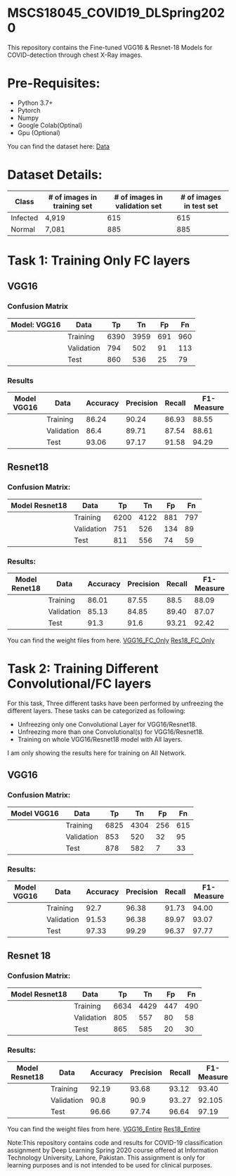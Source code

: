 # MSCS18045_COVID19_DLSpring2020
This repository contains the Fine-tuned VGG16 &amp; Resnet-18 Models for COVID-detection through chest X-Ray images.
# Pre-Requisites:
- Python 3.7+
- Pytorch
- Numpy
- Google Colab(Optinal)
- Gpu (Optional)

You can find the dataset here:
[Data](https://drive.google.com/open?id=1-HQQciKYfwAO3oH7ci6zhg45DduvkpnK)

# Dataset Details:
| Class    | # of images in training set | # of images in validation set | # of images in test set |
|----------|-----------------------------|-------------------------------|-------------------------|
| Infected | 4,919                       | 615                           | 615                     |
| Normal   | 7,081                       | 885                           | 885                     |


# Task 1: Training Only FC layers
## VGG16


### Confusion Matrix


|     Model: VGG16    |    Data          |    Tp      |    Tn      |    Fp     |    Fn     |
|:-------------------:|------------------|------------|------------|-----------|-----------|
|                     |    Training      |    6390    |    3959    |    691    |    960    |
|                     |    Validation    |    794     |    502     |    91     |    113    |
|                     |    Test          |    860     |    536     |    25     |    79     |


### Results

|            Model   VGG16    |    Data          |    Accuracy    |    Precision    |    Recall    |    F1-Measure    |
|-----------------------------|------------------|----------------|-----------------|--------------|------------------|
|                             |    Training      |    86.24       |    90.24        |    86.93     |    88.55         |
|                             |    Validation    |    86.4        |    89.71        |    87.54     |    88.61         |
|                             |    Test          |    93.06       |    97.17        |    91.58     |    94.29         |


## Resnet18

### Confusion Matrix:

|        Model   Resnet18    |    Data          |    Tp      |    Tn      |    Fp     |    Fn     |
|----------------------------|------------------|------------|------------|-----------|-----------|
|                            |    Training      |    6200    |    4122    |    881    |    797    |
|                            |    Validation    |    751     |    526     |    134    |    89     |
|                            |    Test          |    811     |    556     |    74     |    59     |


### Results: 

|            Model   Renet18    |    Data          |    Accuracy    |    Precision    |    Recall    |    F1-Measure    |
|-----------------------------|------------------|----------------|-----------------|--------------|------------------|
|                             |    Training      |    86.01       |    87.55        |    88.5      |    88.09         |
|                             |    Validation    |    85.13       |    84.85        |    89.40     |    87.07         |
|                             |    Test          |    91.3        |    91.6         |    93.21     |    92.42         |


You can find the weight files from here.
[VGG16_FC_Only](https://drive.google.com/file/d/1PGdYmu--rvxSy7-w0HzrFWfl1gUFiJx0/view?usp=sharing)
[Res18_FC_Only](https://drive.google.com/file/d/19hcFy5OKkhnXU2Dtvp5JSs3b0qyuprUm/view?usp=sharing)
# Task 2: Training Different Convolutional/FC layers

For this task, Three different tasks have been performed by unfreezing the different layers. These tasks can be categorized as following: 

- Unfreezing only one Convolutional Layer for VGG16/Resnet18.
- Unfreezing more than one Convolutional(s) for VGG16/Resnet18.
- Training on whole VGG16/Resnet18 model with All layers. 

I am only showing the results here for training on All Network. 

## VGG16
### Confusion Matrix:

|        Model   VGG16    |    Data          |    Tp      |    Tn      |    Fp     |    Fn     |
|-------------------------|------------------|------------|------------|-----------|-----------|
|                         |    Training      |    6825    |    4304    |    256    |    615    |
|                         |    Validation    |    853     |    520     |    32     |    95     |
|                         |    Test          |    878     |    582     |    7      |    33     |


### Results:

|            Model   VGG16    |    Data          |    Accuracy    |    Precision    |    Recall    |    F1-Measure    |
|-----------------------------|------------------|----------------|-----------------|--------------|------------------|
|                             |    Training      |    92.7        |    96.38        |    91.73     |    94.00         |
|                             |    Validation    |    91.53       |    96.38        |    89.97     |    93.07         |
|                             |    Test          |    97.33       |    99.29        |    96.37     |    97.77         |


## Resnet 18

### Confusion Matrix:

|        Model   Resnet18    |    Data          |    Tp      |    Tn      |    Fp     |    Fn     |
|----------------------------|------------------|------------|------------|-----------|-----------|
|                            |    Training      |    6634    |    4429    |    447    |    490    |
|                            |    Validation    |    805     |    557     |    80     |    58     |
|                            |    Test          |    865     |    585     |    20     |    30     |


### Results:

|            Model   Resnet18    |    Data          |    Accuracy    |    Precision    |    Recall    |    F1-Measure    |
|--------------------------------|------------------|----------------|-----------------|--------------|------------------|
|                                |    Training      |    92.19       |    93.68        |    93.12     |    93.40         |
|                                |    Validation    |    90.8        |    90.9         |    93..27    |    92.105        |
|                                |    Test          |    96.66       |    97.74        |    96.64     |    97.19         |

You can find the weight files from here.
[VGG16_Entire](https://drive.google.com/file/d/138GO6g3TAb4gV-WcyPvNPCojY7dkA7wf/view?usp=sharing)
[Res18_Entire](https://drive.google.com/file/d/1-51nCgQgKWPuR74fOWR5h6oFMghLQfQF/view?usp=sharing)

Note:This repository contains code and results for COVID-19 classification assignment by Deep Learning Spring 2020 course offered at Information Technology University, Lahore, Pakistan. This assignment is only for learning purposes and is not intended to be used for clinical purposes.

